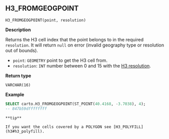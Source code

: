 ## H3_FROMGEOGPOINT

```sql:signature
H3_FROMGEOGPOINT(point, resolution)
```

**Description**

Returns the H3 cell index that the point belongs to in the required `resolution`. It will return `null` on error (invalid geography type or resolution out of bounds).

* `point`: `GEOMETRY` point to get the H3 cell from.
* `resolution`: `INT` number between 0 and 15 with the [H3 resolution](https://h3geo.org/docs/core-library/restable).

**Return type**

`VARCHAR(16)`

**Example**

```sql
SELECT carto.H3_FROMGEOGPOINT(ST_POINT(40.4168, -3.7038), 4);
-- 847b59dffffffff
```

````hint:info
**tip**

If you want the cells covered by a POLYGON see [H3_POLYFILL](h3#h3_polyfill).
````

